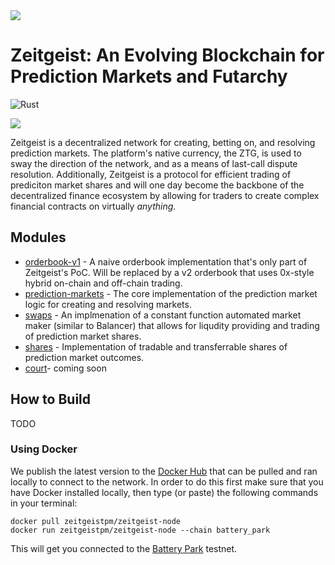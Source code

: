 <a href="https://zeitgeist.pm">
  <img src="./GH-banner.jpg">
</a>

# Zeitgeist: An Evolving Blockchain for Prediction Markets and Futarchy

![Rust](https://github.com/zeitgeistpm/zeitgeist/workflows/Rust/badge.svg)

<a href="https://t.me/zeitgeist_official">
  <img src="https://img.shields.io/badge/telegram-https%3A%2F%2Ft.me%2Fzeitgeist__official-blue" />
</a>

Zeitgeist is a decentralized network for creating, betting on, and resolving
prediction markets. The platform's native currency, the ZTG,
is used to sway the direction of the network, and as a means of last-call dispute
resolution. Additionally, Zeitgeist is a protocol for efficient trading of prediciton
market shares and will one day become the backbone of the decentralized finance ecosystem
by allowing for traders to create complex financial contracts on virtually _anything_.

## Modules

- [orderbook-v1](./zrml/orderbook-v1) - A naive orderbook implementation that's
  only part of Zeitgeist's PoC. Will be replaced by a v2 orderbook that uses 0x-style
  hybrid on-chain and off-chain trading.
- [prediction-markets](./zrml/prediction-markets) - The core implementation of the
  prediction market logic for creating and resolving markets.
- [swaps](./zrml/swaps) - An implmenation of a constant function automated market maker
  (similar to Balancer) that allows for liqudity providing and trading of prediction
  market shares.
- [shares](./zrml/shares) - Implementation of tradable and transferrable shares of
  prediction market outcomes.
- [court](./zrml-court)- coming soon

## How to Build

TODO

### Using Docker

We publish the latest version to the [Docker Hub](https://hub.docker.com/r/zeitgeistpm/zeitgeist-node) 
that can be pulled and ran locally to connect to the network. In order to do this first make sure that
you have Docker installed locally, then type (or paste) the following commands in your terminal:

```
docker pull zeitgeistpm/zeitgeist-node
docker run zeitgeistpm/zeitgeist-node --chain battery_park
```

This will get you connected to the [Battery Park](https://docs.zeitgeist.pm/battery-park) testnet.
